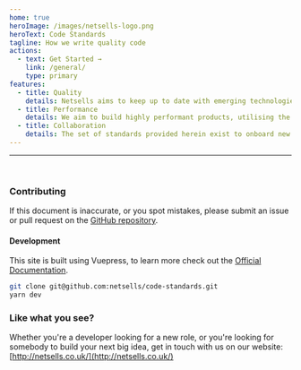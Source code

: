 ```yaml
---
home: true
heroImage: /images/netsells-logo.png
heroText: Code Standards
tagline: How we write quality code
actions:
  - text: Get Started → 
    link: /general/
    type: primary
features:
  - title: Quality
    details: Netsells aims to keep up to date with emerging technologies and ensure that code is structured in a consistent, readable and maintainable way
  - title: Performance
    details: We aim to build highly performant products, utilising the best methods of tackling complex problems.
  - title: Collaboration
    details: The set of standards provided herein exist to onboard new developers within the Netsells organisation, and assist in working with external companies on collaborative codebases.
---
```


<hr><br>

### Contributing

If this document is inaccurate, or you spot mistakes, please submit an issue or pull request on the [GitHub repository](https://github.com/netsells/code-standards).

#### Development

This site is built using Vuepress, to learn more check out the [Official Documentation](https://vuepress.vuejs.org/).

```bash
git clone git@github.com:netsells/code-standards.git
yarn dev
```

### Like what you see?

Whether you're a developer looking for a new role, or you're looking for somebody to build your next big idea, get in touch with us on our website: [http://netsells.co.uk/](http://netsells.co.uk/)

